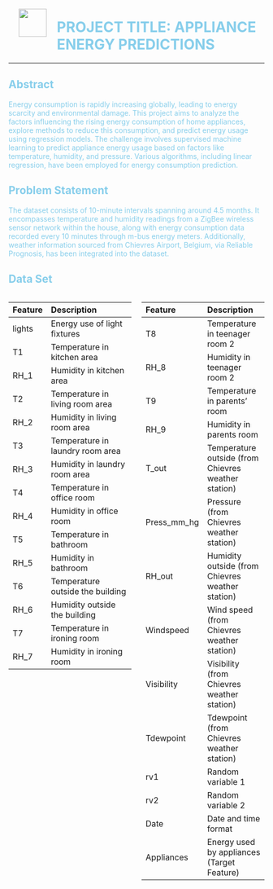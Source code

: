 <img src="http://imgur.com/1ZcRyrc.png" style="float: left; margin: 20px; height: 55px">

#  <font style='color:skyblue'> PROJECT TITLE: APPLIANCE ENERGY PREDICTIONS 

---

## <font style='color:skyblue'>  Abstract <a id='section-1'></a> 


Energy consumption is rapidly increasing globally, leading to energy scarcity and environmental damage. This project aims to analyze the factors influencing the rising energy consumption of home appliances, explore methods to reduce this consumption, and predict energy usage using regression models. The challenge involves supervised machine learning to predict appliance energy usage based on factors like temperature, humidity, and pressure. Various algorithms, including linear regression, have been employed for energy consumption prediction.
## <font style='color:skyblue'>  Problem Statement <a id='section-2'></a>
The dataset consists of 10-minute intervals spanning around 4.5 months. It encompasses temperature and humidity readings from a ZigBee wireless sensor network within the house, along with energy consumption data recorded every 10 minutes through m-bus energy meters. Additionally, weather information sourced from Chievres Airport, Belgium, via Reliable Prognosis, has been integrated into the dataset.
##  <font style='color:skyblue'> Data Set <a id='section-3'></a>


<div style="display: flex;">

<div style="flex: 50%; padding-right: 10px;">

| Feature       | Description                           |
|:--------------|:--------------------------------------|
| lights        | Energy use of light fixtures          |
| T1            | Temperature in kitchen area            |
| RH_1          | Humidity in kitchen area               |
| T2            | Temperature in living room area        |
| RH_2          | Humidity in living room area           |
| T3            | Temperature in laundry room area       |
| RH_3          | Humidity in laundry room area          |
| T4            | Temperature in office room             |
| RH_4          | Humidity in office room                |
| T5            | Temperature in bathroom                |
| RH_5          | Humidity in bathroom                   |
| T6            | Temperature outside the building       |
| RH_6          | Humidity outside the building          |
| T7            | Temperature in ironing room            |
| RH_7          | Humidity in ironing room               |

</div>

<div style="flex: 50%; padding-left: 10px;">

| Feature       | Description                           |
|:--------------|:--------------------------------------|
| T8            | Temperature in teenager room 2         |
| RH_8          | Humidity in teenager room 2            |
| T9            | Temperature in parents’ room           |
| RH_9          | Humidity in parents room               |
| T_out         | Temperature outside (from Chievres weather station) |
| Press_mm_hg   | Pressure (from Chievres weather station) |
| RH_out        | Humidity outside (from Chievres weather station) |
| Windspeed     | Wind speed (from Chievres weather station) |
| Visibility    | Visibility (from Chievres weather station)    |
| Tdewpoint     | Tdewpoint (from Chievres weather station)      |
| rv1           | Random variable 1                     |
| rv2           | Random variable 2                     |
| Date          | Date and time format                   |
| Appliances    | Energy used by appliances (Target Feature)      |

</div>

</div>
